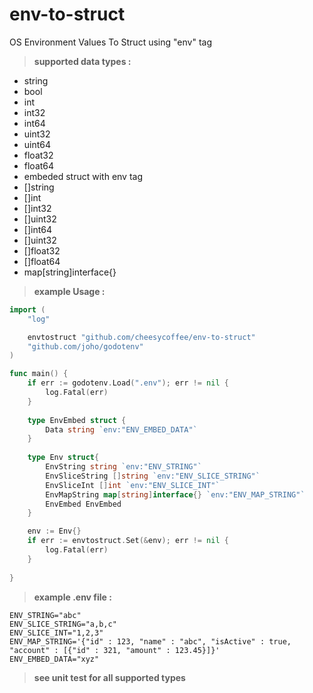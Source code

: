 # env-to-struct
OS Environment Values To Struct using "env" tag

> **supported data types :**
  - string
  - bool
  - int
  - int32
  - int64
  - uint32
  - uint64
  - float32
  - float64
  - embeded struct with env tag
  - []string
  - []int
  - []int32
  - []uint32
  - []int64
  - []uint32
  - []float32
  - []float64
  - map[string]interface{}

> **example Usage :**
```go
import (
	"log"

	envtostruct "github.com/cheesycoffee/env-to-struct"
	"github.com/joho/godotenv"
)

func main() {
	if err := godotenv.Load(".env"); err != nil {
		log.Fatal(err)
	}
    
    type EnvEmbed struct {
        Data string `env:"ENV_EMBED_DATA"`
    }
    
    type Env struct{
		EnvString string `env:"ENV_STRING"`
        EnvSliceString []string `env:"ENV_SLICE_STRING"`
        EnvSliceInt []int `env:"ENV_SLICE_INT"`
        EnvMapString map[string]interface{} `env:"ENV_MAP_STRING"`
        EnvEmbed EnvEmbed
	}

	env := Env{}
	if err := envtostruct.Set(&env); err != nil {
		log.Fatal(err)
	}
    
}
```

> **example .env file :**
```
ENV_STRING="abc"
ENV_SLICE_STRING="a,b,c"
ENV_SLICE_INT="1,2,3"
ENV_MAP_STRING='{"id" : 123, "name" : "abc", "isActive" : true, "account" : [{"id" : 321, "amount" : 123.45}]}'
ENV_EMBED_DATA="xyz"
```

> **see unit test for all supported types**